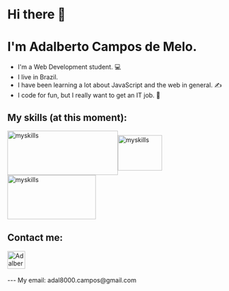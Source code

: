 # Hi there 👋

# I'm Adalberto Campos de Melo.

* I'm a Web Development student. :computer:
* I live in Brazil.
* I have been learning a lot about JavaScript and the web in general. :writing_hand:
* I code for fun, but I really want to get an IT job. :vulcan_salute:
## My skills (at this moment):
<img align="center" alt="myskills" height="100" width="250" src="https://encrypted-tbn0.gstatic.com/images?q=tbn:ANd9GcRKejk1EYqeq2wiJA3XyI3F9xSFKINFFhW6Aw&usqp=CAU" style="max-width: 100%;"><img align="center" alt="myskills" height="80" width="100" src="https://upload.wikimedia.org/wikipedia/commons/thumb/b/b2/Bootstrap_logo.svg/1200px-Bootstrap_logo.svg.png" style="max-width: 100%;"><img align="center" alt="myskills" height="100" width="200" src="https://conexaopanvel.faccat.br/wp-content/uploads/2019/11/git-and-git-bash.png" style="max-width: 100%;">

## Contact me:
<a href="https://www.instagram.com/adalbertocmps/" target="_blank">
<img align="center" alt="Adalberto-instagram" height="40" width="40" src="https://imagens.canaltech.com.br/empresas/638.400.jpg" style="max-width: 100%;">
</a><br>
<br>
--- My email: adal8000.campos@gmail.com
